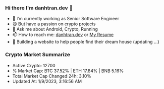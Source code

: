 ### Hi there I'm danhtran.dev 👋

- 🔭 I’m currently working as Senior Software Engineer
- 😄 But have a passion on crypto projects
- 💬 Ask me about Android, Crypto, Running 
- 📫 How to reach me: <a href="https://danhtran.dev" target="_blank">danhtran.dev</a> or <a href="Dan-Resume.pdf" target="_blank">My Resume</a>
- 🌱 Building a website to help people find their dream house (updating ...)

### Crypto Market Summarize
- Active Crypto: 12700
- % Market Cap: BTC 37.52% | ETH 17.84% | BNB 5.16%
- Total Market Cap Changed 24h: 3.10%
- Updated At: 1/9/2023, 3:16:56 AM

